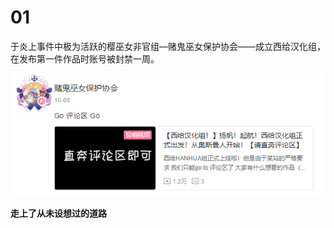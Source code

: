 # 01

于炎上事件中极为活跃的樱巫女非官组—赌鬼巫女保护协会——成立西给汉化组，在发布第一件作品时账号被封禁一周。

![走上了从未设想过的道路](img-unofficial-fansub.png)

**走上了从未设想过的道路**